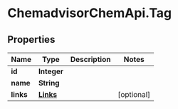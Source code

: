 # ChemadvisorChemApi.Tag

## Properties
Name | Type | Description | Notes
------------ | ------------- | ------------- | -------------
**id** | **Integer** |  | 
**name** | **String** |  | 
**links** | [**Links**](Links.md) |  | [optional] 


